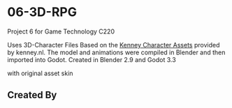 # 06-3D-RPG

Project 6 for Game Technology C220

Uses 3D-Character Files
Based on the [Kenney Character Assets](https://kenney.itch.io/kenney-character-assets) provided by kenney.nl. The model and animations were compiled in Blender and then imported into Godot.
Created in Blender 2.9 and Godot 3.3

with original asset skin


## Created By
